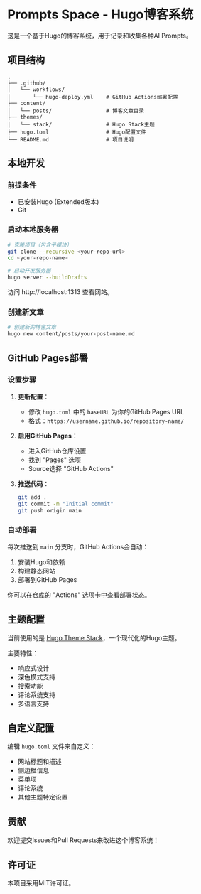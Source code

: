 # Prompts Space - Hugo博客系统

这是一个基于Hugo的博客系统，用于记录和收集各种AI Prompts。

## 项目结构

```
.
├── .github/
│   └── workflows/
│       └── hugo-deploy.yml    # GitHub Actions部署配置
├── content/
│   └── posts/                 # 博客文章目录
├── themes/
│   └── stack/                 # Hugo Stack主题
├── hugo.toml                  # Hugo配置文件
└── README.md                  # 项目说明
```

## 本地开发

### 前提条件

- 已安装Hugo (Extended版本)
- Git

### 启动本地服务器

```bash
# 克隆项目（包含子模块）
git clone --recursive <your-repo-url>
cd <your-repo-name>

# 启动开发服务器
hugo server --buildDrafts
```

访问 http://localhost:1313 查看网站。

### 创建新文章

```bash
# 创建新的博客文章
hugo new content/posts/your-post-name.md
```

## GitHub Pages部署

### 设置步骤

1. **更新配置**：
   - 修改 `hugo.toml` 中的 `baseURL` 为你的GitHub Pages URL
   - 格式：`https://username.github.io/repository-name/`

2. **启用GitHub Pages**：
   - 进入GitHub仓库设置
   - 找到 "Pages" 选项
   - Source选择 "GitHub Actions"

3. **推送代码**：
   ```bash
   git add .
   git commit -m "Initial commit"
   git push origin main
   ```

### 自动部署

每次推送到 `main` 分支时，GitHub Actions会自动：

1. 安装Hugo和依赖
2. 构建静态网站
3. 部署到GitHub Pages

你可以在仓库的 "Actions" 选项卡中查看部署状态。

## 主题配置

当前使用的是 [Hugo Theme Stack](https://github.com/CaiJimmy/hugo-theme-stack)，一个现代化的Hugo主题。

主要特性：
- 响应式设计
- 深色模式支持
- 搜索功能
- 评论系统支持
- 多语言支持

## 自定义配置

编辑 `hugo.toml` 文件来自定义：

- 网站标题和描述
- 侧边栏信息
- 菜单项
- 评论系统
- 其他主题特定设置

## 贡献

欢迎提交Issues和Pull Requests来改进这个博客系统！

## 许可证

本项目采用MIT许可证。